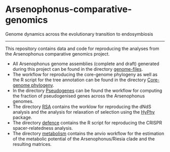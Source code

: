 # Arsenophonus-comparative-genomics
Genome dynamics across the evolutionary transition to endosymbiosis

---

This repository contains data and code for reproducing the analyses from the Arsenophonus comparative genomics project.


- All Arsenophonus genome assemblies (complete and draft) generated during this project can be found in the directory [genome-files](./genome-files).
- The workflow for reproducing the core-genome phylogeny as well as the R script for the tree annotation can be found in the directory [Core-genome phylogeny](./Core-genome%20phylogeny).
- In the directory [Pseudogenes](./Pseudogenes) can be found the workflow for computing the fraction of pseudogenised genes across the Arsenophonus genomes.
- The directory [RSA](./RSA) contains the worklow for reproducing the dNdS analysis and the analysis for relaxation of selection using the [HyPhy](http://hyphy.org/) package.
- The directory [defence](./defence) contains the R script for reproducing the CRISPR spacer-relatedness analysis.
- The directory [metabolism](./metabolism) contains the anvio workflow for the estimation of the metabolic potential of the Arsenophonus/Riesia clade and the resulting matrices.
